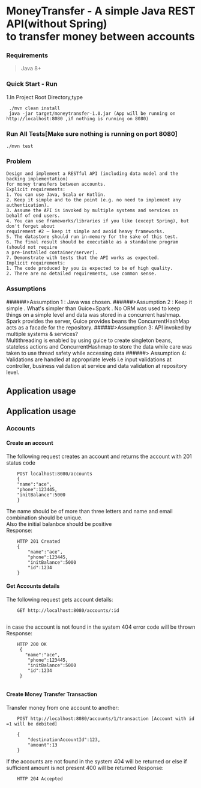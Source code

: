 # MoneyTransfer - A  simple Java REST API(without Spring) <br> to transfer money between accounts <br>
### Requirements
> Java 8+
### Quick Start - Run
1.In Project Root Directory,type <br/>
```$xslt
 ./mvn clean install
 java -jar target/moneytransfer-1.0.jar (App will be running on http://localhost:8080 ,if nothing is running on 8080)
```

### Run All Tests[Make sure nothing is running on port 8080]
```$xslt
./mvn test
```

### Problem
```text
Design and implement a RESTful API (including data model and the backing implementation)
for money transfers between accounts.
Explicit requirements:
1. You can use Java, Scala or Kotlin.
2. Keep it simple and to the point (e.g. no need to implement any authentication).
3. Assume the API is invoked by multiple systems and services on behalf of end users.
4. You can use frameworks/libraries if you like (except Spring), but don't forget about
requirement #2 – keep it simple and avoid heavy frameworks.
5. The datastore should run in-memory for the sake of this test.
6. The final result should be executable as a standalone program (should not require
a pre-installed container/server).
7. Demonstrate with tests that the API works as expected.
Implicit requirements:
1. The code produced by you is expected to be of high quality.
2. There are no detailed requirements, use common sense.
```
### Assumptions 
######>Assumption 1 : Java was chosen. 
######>Assumption 2 : Keep it simple . What's simpler than Guice+Spark . No ORM was used to keep things on a simple level and data was stored in a concurrent hashmap. Spark provides the server, Guice provides beans the ConcurrentHashMap acts as a facade for the repository.
######>Assumption 3: API invoked by multiple systems & services? <br> Multithreading is enabled by using guice to create singleton beans, stateless actions and ConcurrentHashmap to store the data while care was taken to use thread safety while accessing data
######> Assumption 4: Validations are handled at appropriate levels i.e input validations at controller, business validation at service and data validation at repository level.
## Application usage



## Application usage
### Accounts
#### Create an account
The following request creates an account and returns the account  with 201 status code
```
    POST localhost:8080/accounts
    { 
    "name":"ace", 
    "phone":123445, 
    "initBalance":5000 
    }
```
The name should be of more than three letters and name and email combination should be unique.<br>
Also the initial balanbce should be positive<br/>
Response:
```
    HTTP 201 Created
    { 
        "name":"ace", 
        "phone":123445, 
        "initBalance":5000 
        "id":1234
    }
```
#### Get Accounts details
The following request gets account details:
```
    GET http://localhost:8080/accounts/:id
    
```
in case the account is not found in the system 404 error code will be thrown <br>
Response:
```
    HTTP 200 OK
     {
       "name":"ace", 
        "phone":123445, 
        "initBalance":5000 
        "id":1234
     }
   
```


#### Create Money Transfer Transaction
Transfer money from one account to another:
```
    POST http://localhost:8080/accounts/1/transaction [Account with id =1 will be debited] 
    
    { 
        "destinationAccountId":123,
        "amount":13
    }
```
If the accounts are  not found in the system 404 will be returned or else if sufficient amount is not present 400 will be returned
Response:
```
    HTTP 204 Accepted
```
